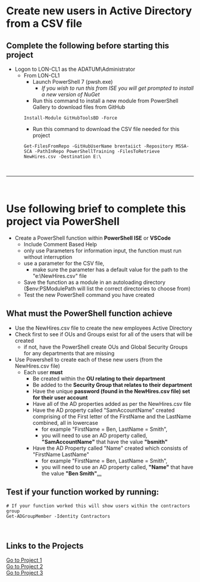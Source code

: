 <!--
    <details><summary>Click for hint</summary><Strong> 

    ``` 
    HINT
    ```
    </Strong></details> 
    <details><summary>Click to see the answer</summary><Strong> 
    
    ```
    ANSWER
    ```
    </Strong></details> 
-->
# Create new users in Active Directory from a CSV file

## Complete the following before starting this project

- Logon to LON-CL1 as the ADATUM\Administrator
  - From LON-CL1 
    - Launch PowerShell 7 (pwsh.exe)
      - *If you wish to run this from ISE you will get prompted to install a new version of NuGet*
    - Run this command to install a new module from PowerShell Gallery to download files from GitHub 
    ```
    Install-Module GitHubToolsBD -Force
    ```
    - Run this command to download the CSV file needed for this project
    ```
    Get-FilesFromRepo -GitHubUserName brentaiict -Repository MSSA-SCA -PathInRepo PowerShellTraining -FilesToRetrieve NewHires.csv -Destination E:\ 
    ```

<br>

---

<br>



# Use following brief to complete this project via PowerShell

- Create a PowerShell function within **PowerShell ISE** or **VSCode**
  - Include Comment Based Help
  - only use Parameters for information input, the function must run without interruption 
  - use a parameter for the CSV file, 
    - make sure the parameter has a default value for the path to the "e:\NewHires.csv" file 
  - Save the function as a module in an autoloading directory ($env:PSModulePath will list the correct directories to choose from) 
  - Test the new PowerShell command you have created

## What must the PowerShell function achieve

- Use the NewHires.csv file to create the new employees Active Directory
- Check first to see if OUs and Groups exist for all of the users that will be created 
  - if not, have the PowerShell create OUs and Global Security Groups for any departments that are missing 
- Use Powershell to create each of these new users (from the NewHires.csv file)
  - Each user **must** 
    - Be created within the **OU relating to their department**
    - Be added to the **Security Group that relates to their department**
    - Have the unique **password (found in the NewHires.csv file) set for their user account**
    - Have all of the AD properties added as per the NewHires.csv file
    - Have the AD property called "SamAccountName" created comprising of the First letter of the FirstName and the LastName combined, all in lowercase
      - for example "FirstName = Ben, LastName =  Smith", 
      - you will need to use an AD property called, **"SamAccountName"** that have the value **"bsmith"**    
    - Have the AD Property called "Name" created which consists of "FirstName LastName"
      - for example "FirstName = Ben, LastName =  Smith", 
      - you will need to use an AD property called, **"Name"** that have the value **"Ben Smith"**[...](PSADProjectSolutions.md#solutions-for-the-ps-projects)   

## Test if your function worked by running:
   
```
# If your function worked this will show users within the contractors group
Get-ADGroupMember -Identity Contractors
```


<br>
<!--
<details><summary>Click to see the answer</summary><Strong>  

```
function Add-NewUser {
  [cmdletBinding()]
  Param($CSVFilePath = 'E:\NewHires.csv')

  $Users = Import-Csv -Path $CSVFilePath
  $DepartmentNames = $Users.Department | Select-Object -Unique # Get an array of all of the Departments that are needed
  $CurrentOUNames = (Get-ADOrganizationalUnit -Filter *).Name # Get an array of OU names
  $CurrentGroupNames = (Get-ADGroup -Filter *).Name # Get an array of Group names
  foreach ($DepartmentName in $DepartmentNames) { # Checking to see if the OUs and Groups are already created
    if ($DepartmentName -notin $CurrentOUNames) {
      New-ADOrganizationalUnit -Name $DepartmentName -Path 'dc=adatum,dc=com'
    }
    if ($DepartmentName -notin $CurrentGroupNames) {
      New-ADGroup -GroupScope Global -Name $DepartmentName -Path "ou=$DepartmentName,dc=adatum,dc=com"
    }
  }
  $UserTotalCount = $Users.Count
  $CurrentUserCount = 0  
  foreach ($User in $Users) {
    $CurrentUserCount++
    Write-Progress -Activity "Creating Users" -PercentComplete ($CurrentUserCount/$UserTotalCount*100) -CurrentOperation  "Creating User: $($User.FirstName + ' ' + $User.LastName)"
    # Creating all of the information needed to create the user
    $Name = $User.firstname + ' ' + $User.lastname
    $OU = 'OU=' + $User.department + ',DC=adatum,DC=com'
    $secPwd = $User.password | ConvertTo-SecureString -AsPlainText -Force
    $SamAccountName = $User.firstname.SubString(0,1) + $User.lastname
    
    $Parameters = @{ # Splatting the paramaters for New-ADUser, instead of listing parameters on one line after the command
      Name=$Name
      Path=$OU
      GivenName=$User.firstname
      Surname=$User.lastname
      SamAccountName=$SamAccountName
      AccountPassword=$secPwd 
      Department=$User.department 
      Office=$User.officename 
      UserPrincipalName=$user.upn 
      MobilePhone=$User.mobilephone 
      City=$User.city 
      StreetAddress=$User.streetaddress
    }
    New-ADUser @Parameters # Creating the new user
    $NewUser = Get-ADUser -Identity $SamAccountName
    Add-ADGroupMember -Identity $User.department -Members $NewUser  # Adding the new user to the relevant group
  }
}
```
    
</Strong></details> 
-->
<!--
-->


## Links to the Projects

[Go to Project 1](PSADProject1.md#create-new-users-in-active-directory-from-a-csv-file)<br>
[Go to Project 2](PSADProject2.md#restore-an-accidently-deleted-ad-user-account-from-the-recycle-bin)<br>
[Go to Project 3](PSADProject3.md#find-all-direct-and-indirect-groups-an-ad-user-is-a-member-of)<br>
